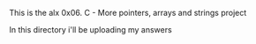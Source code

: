 This is the alx 0x06. C - More pointers, arrays and strings project

In this directory i'll be uploading my answers
